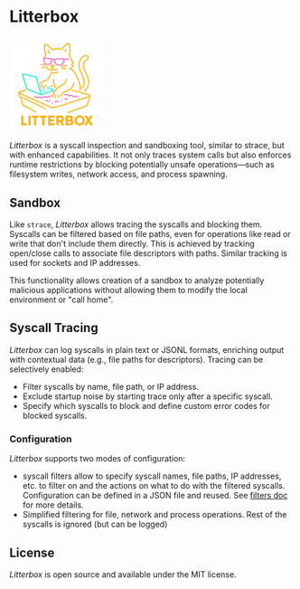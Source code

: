 # Litterbox

<img src="logo.png" style="width:33%;">

_Litterbox_ is a syscall inspection and sandboxing tool, similar to strace, but with enhanced capabilities. It not only traces system calls but also enforces runtime restrictions by blocking potentially unsafe operations—such as filesystem writes, network access, and process spawning.

## Sandbox

Like `strace`, _Litterbox_ allows tracing the syscalls and blocking them. Syscalls can be filtered based on file paths, even for operations like read or write that don't include them directly. This is achieved by tracking open/close calls to associate file descriptors with paths. Similar tracking is used for sockets and IP addresses.

This functionality allows creation of a sandbox to analyze potentially malicious applications without allowing them to modify the local environment or "call home".

## Syscall Tracing

_Litterbox_ can log syscalls in plain text or JSONL formats, enriching output with contextual data (e.g., file paths for descriptors). Tracing can be selectively enabled:

- Filter syscalls by name, file path, or IP address.
- Exclude startup noise by starting trace only after a specific syscall.
- Specify which syscalls to block and define custom error codes for blocked syscalls.

### Configuration

_Litterbox_ supports two modes of configuration:
 - syscall filters allow to specify syscall names, file paths, IP addresses, etc. to filter on and the actions on
 what to do with the filtered syscalls. Configuration can be defined in a JSON file and reused.
 See [filters doc](docs/filters.md) for more details.
 - Simplified filtering for file, network and process operations. Rest of the syscalls is ignored (but can be logged)

## License

_Litterbox_ is open source and available under the MIT license.
